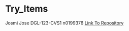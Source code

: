 # Try_Items


Josmi Jose
DGL-123-CVS1
n0199376
[Link To Repository](https://github.com/JosmiJose14/Try_Items)